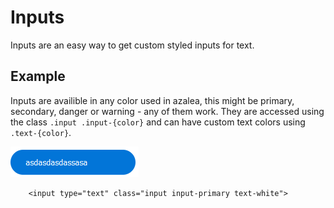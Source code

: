 
# Inputs

Inputs are an easy way to get custom styled inputs for text.

## Example

Inputs are availible in any color used in azalea, this might be primary, secondary, danger or warning - any of them work. They are accessed using the class `.input .input-{color}` and can have custom text colors using `.text-{color}`.

![Input Components](../assets/input_component.png)

```
	<input type="text" class="input input-primary text-white">
```

